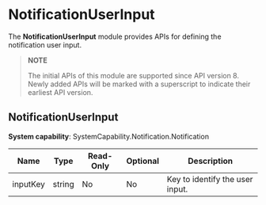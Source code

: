 # NotificationUserInput
<!--Kit: Notification Kit-->
<!--Subsystem: Notification-->
<!--Owner: @michael_woo888-->
<!--Designer: @dongqingran; @wulong158-->
<!--Tester: @wanghong1997-->
<!--Adviser: @fang-jinxu-->

The **NotificationUserInput** module provides APIs for defining the notification user input.

> **NOTE**
>
> The initial APIs of this module are supported since API version 8. Newly added APIs will be marked with a superscript to indicate their earliest API version.

## NotificationUserInput

**System capability**: SystemCapability.Notification.Notification

| Name    | Type   | Read-Only| Optional| Description                         |
| -------- | ------ |----- | ---- | ----------------------------- |
| inputKey | string | No  |  No | Key to identify the user input.|
